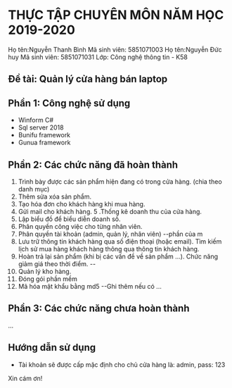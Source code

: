 # THỰC TẬP CHUYÊN MÔN NĂM HỌC 2019-2020
Họ tên:Nguyễn Thanh Bình
Mã sinh viên: 5851071003
Họ tên:Nguyễn Đức huy
Mã sinh viên: 5851071031
Lớp: Công nghệ thông tin - K58
## Đề tài: Quản lý cửa hàng bán laptop
## Phần 1: Công nghệ sử dụng
- Winform C#
- Sql server 2018
- Bunifu framework
- Gunua framework
## Phần 2: Các chức năng đã hoàn thành
1. Trình bày được các sản phẩm hiện đang có trong cửa hàng. (chia theo danh mục)
2. Thêm sửa xóa sản phẩm.
3. Tạo hóa đơn cho khách hàng khi mua hàng.
4. Gửi mail cho khách hàng.
5 .Thống kê doanh thu của cửa hàng.
6. Lập biểu đồ để biểu diễn doanh số.
7. Phân quyền công việc cho từng nhân viên.
8. Phân quyền tài khoản (admin, quản lý, nhân viên)
--phần của m
9. Lưu trữ thông tin khách hàng qua số điện thoại (hoặc email). Tìm kiếm lịch sử mua hàng khách hàng thông qua thông tin khách hàng.
10. Hoàn trả lại sản phẩm (khi bị các vấn đề về sản phẩm …). Chức năng giảm giá theo thời điểm.
--
11. Quản lý kho hàng.
12. Đóng gói phần mềm
13. Mã hóa mật khẩu bằng md5
--Ghi thêm nếu có
...
## Phần 3: Các chức năng chưa hoàn thành

...
## Hướng dẫn sử dụng
- Tài khoản sẽ được cấp mặc định cho chủ cửa hàng là: admin, pass: 123


Xin cám ơn!
	